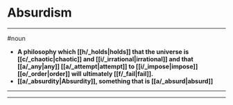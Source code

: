 # Absurdism
---
#noun
- **A philosophy which [[h/_holds|holds]] that the universe is [[c/_chaotic|chaotic]] and [[i/_irrational|irrational]] and that [[a/_any|any]] [[a/_attempt|attempt]] to [[i/_impose|impose]] [[o/_order|order]] will ultimately [[f/_fail|fail]].**
- **[[a/_absurdity|Absurdity]], something that is [[a/_absurd|absurd]]**
---
---
